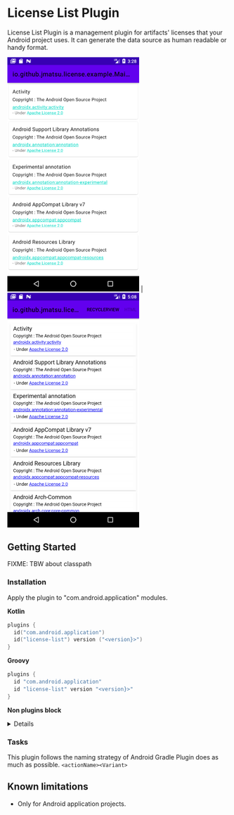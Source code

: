 # License List Plugin

License List Plugin is a management plugin for artifacts' licenses that your Android project uses. It can generate the data source as human readable or handy format.

<img src="./assets/recyclerViewSample.png" width="300"> | <img src="./assets/webViewSample.png" width="300">

## Getting Started

FIXME: TBW about classpath

### Installation

Apply the plugin to "com.android.application" modules.

**Kotlin**

```kotlin
plugins {
  id("com.android.application")
  id("license-list") version ("<version}>")
}
```

**Groovy**

```groovy
plugins {
  id "com.android.application"
  id "license-list" version "<version}>"
}
```

**Non plugins block**

<details>

**Kotlin**

```kotlin
// after applying "com.android.application"
apply(plugin = "license-list")
```

**Groovy**

```groovy
// after applying "com.android.application"
apply id: "license-list"
```

</details>

### Tasks

This plugin follows the naming strategy of Android Gradle Plugin does as much as possible. `<actionName><Variant>`

## Known limitations

- Only for Android application projects.